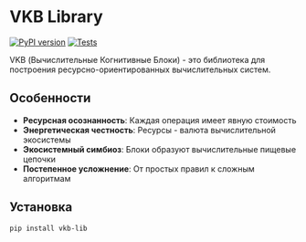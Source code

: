 # VKB Library

[![PyPI version](https://badge.fury.io/py/vkb-lib.svg)](https://badge.fury.io/py/vkb-lib)
[![Tests](https://github.com/yourusername/vkb-lib/actions/workflows/tests.yml/badge.svg)](https://github.com/yourusername/vkb-lib/actions/workflows/tests.yml)

VKB (Вычислительные Когнитивные Блоки) - это библиотека для построения ресурсно-ориентированных вычислительных систем.

## Особенности

- **Ресурсная осознанность**: Каждая операция имеет явную стоимость
- **Энергетическая честность**: Ресурсы - валюта вычислительной экосистемы
- **Экосистемный симбиоз**: Блоки образуют вычислительные пищевые цепочки
- **Постепенное усложнение**: От простых правил к сложным алгоритмам

## Установка

```bash
pip install vkb-lib